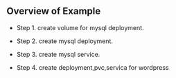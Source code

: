  
## Overview of Example

* Step 1. create volume for mysql deployment.

* Step 2. create mysql deployment.

* Step 3. create mysql service.

* Step 4. create deployment,pvc,servica for wordpress


